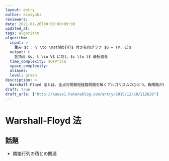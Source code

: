 ```yaml
---
layout: entry
author: kimiyuki
reviewers:
date: 2021-01-26T00:00:00+09:00
updated_at:
tags: algorithm
algorithm:
  input: >
    重み $c : V \to \mathbb{R}$ 付き有向グラフ $G = (V, E)$
  output: >
    各頂点 $s, t \in V$ に対し $s \to t$ 最短路長
  time_complexity: $O(V^3)$
  space_complexity:
  aliases:
  level: green
description: >
  Warshall-Floyd 法とは、全点対間最短経路問題を解くアルゴリズムのひとつ。負閉路が存在するなら検出できる。定数倍の軽い $O(V^3)$ で動く。
draft: true
draft_urls: ["http://kuuso1.hatenablog.com/entry/2015/12/20/212620"]
---
```


# Warshall-Floyd  法

## 話題

-   隣接行列の積との関連
